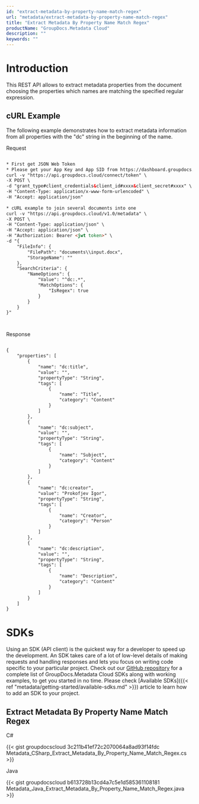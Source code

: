 ```yaml
---
id: "extract-metadata-by-property-name-match-regex"
url: "metadata/extract-metadata-by-property-name-match-regex"
title: "Extract Metadata By Property Name Match Regex"
productName: "GroupDocs.Metadata Cloud"
description: ""
keywords: ""
---
```







# Introduction #

This REST API allows to extract metadata properties from the document choosing the properties which names are matching the specified regular expression.

## cURL Example ##

The following example demonstrates how to extract metadata information from all properties with the "dc" string in the beginning of the name.


 Request

```html 

* First get JSON Web Token
* Please get your App Key and App SID from https://dashboard.groupdocs.cloud/#/apps. Kindly place App Key in "client_secret" and App SID in "client_id" argument.
curl -v "https://api.groupdocs.cloud/connect/token" \
-X POST \
-d "grant_type#client_credentials&client_id#xxxx&client_secret#xxxx" \
-H "Content-Type: application/x-www-form-urlencoded" \
-H "Accept: application/json"
  
* cURL example to join several documents into one
curl -v "https://api.groupdocs.cloud/v1.0/metadata" \
-X POST \
-H "Content-Type: application/json" \
-H "Accept: application/json" \
-H "Authorization: Bearer <jwt token>" \
-d "{
    "FileInfo": {
        "FilePath": "documents\\input.docx",
        "StorageName": ""
    },
    "SearchCriteria": {
        "NameOptions": {
            "Value": "^dc:.*",
            "MatchOptions": {
                "IsRegex": true
            }
        }
    }
}"




 ```


 Response

```html 

{
    "properties": [
        {
            "name": "dc:title",
            "value": "",
            "propertyType": "String",
            "tags": [
                {
                    "name": "Title",
                    "category": "Content"
                }
            ]
        },
        {
            "name": "dc:subject",
            "value": "",
            "propertyType": "String",
            "tags": [
                {
                    "name": "Subject",
                    "category": "Content"
                }
            ]
        },
        {
            "name": "dc:creator",
            "value": "Prokofjev Igor",
            "propertyType": "String",
            "tags": [
                {
                    "name": "Creator",
                    "category": "Person"
                }
            ]
        },
        {
            "name": "dc:description",
            "value": "",
            "propertyType": "String",
            "tags": [
                {
                    "name": "Description",
                    "category": "Content"
                }
            ]
        }
    ]
}

 ```



# SDKs #

Using an SDK (API client) is the quickest way for a developer to speed up the development. An SDK takes care of a lot of low-level details of making requests and handling responses and lets you focus on writing code specific to your particular project. Check out our [GitHub repository](https://github.com/groupdocs-metadata-cloud) for a complete list of GroupDocs.Metadata Cloud SDKs along with working examples, to get you started in no time. Please check [Available SDKs]({{< ref "metadata/getting-started/available-sdks.md" >}}) article to learn how to add an SDK to your project.

## Extract Metadata By Property Name Match Regex ##


 C#



{{< gist groupdocscloud 3c211b41ef72c2070064a8ad93f14fdc Metadata_CSharp_Extract_Metadata_By_Property_Name_Match_Regex.cs >}}





 Java




{{< gist groupdocscloud b613728b13cd4a7c5e1d585361108181 Metadata_Java_Extract_Metadata_By_Property_Name_Match_Regex.java >}}






 